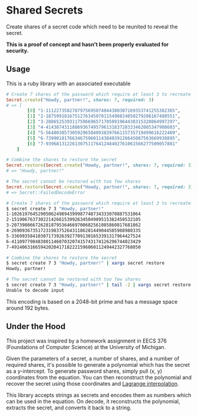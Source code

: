 Shared Secrets
==============

Create shares of a secret code which need to be reunited to reveal the secret.

**This is a proof of concept and hasn't been properly evaluated for security.**

## Usage

This is a ruby library with an associated executable

```ruby
# Create 7 shares of the password which require at least 3 to recreate
Secret.create("Howdy, partner!", shares: 7, required: 3)
# => [
        [0] "1-1112273582787975695074844380307169353741255382365",
        [1] "2-1875991816751276345070115490824050279206167488551",
        [2] "3-2886525393117596696571705091964438315320864997297",
        [3] "4-4143874311886936749579613183728333462085347908603",
        [4] "5-5648038573059296504093839766115735719499616222469",
        [5] "6-7399018176634675960114384839126645087563669938895",
        [6] "7-9396813122613075117641248402761061566277509057881"
    ]

# Combine the shares to restore the secret
Secret.restore(Secret.create("Howdy, partner!", shares: 7, required: 3))
# => "Howdy, partner!"

# The secret cannot be restored with too few shares
Secret.restore(Secret.create("Howdy, partner!", shares: 7, required: 3).take(2))
# => Secret::FailedDecodeError
```


```bash
# Create 7 shares of the password which require at least 3 to recreate
$ secret create 7 3 "Howdy, partner!"
1-1026197645290506249894399987748734333070887531064
2-1519067637302214266153992634504989515382450532105
3-2073980667262818795364669700682561085860817681862
4-2690936735172319837526431186281449044505988980335
5-3369935841030717392639277091301653391317964427524
6-4110977984838011460703207415743174126296744023429
7-4914063166594202041718222159606011249442327768050

# Combine the shares to restore the secret
$ secret create 7 3 "Howdy, partner!" | xargs secret restore
Howdy, partner!

# The secret cannot be restored with too few shares
$ secret create 7 3 "Howdy, partner!" | tail -2 | xargs secret restore
Unable to decode input
```

This encoding is based on a 2048-bit prime and has a message space around 192 bytes.

## Under the Hood

This project was inspired by a homework assignment in EECS 376 (Foundations of Computer Science) at the University of Michigan.

Given the parameters of a secret, a number of shares, and a number of required shares, it's possible to generate a polynomial which has the secret as a y-intercept. To generate password shares, simply pull (x, y) coordinates from the equation. You can then reconstruct the polynomial and recover the secret using those coordinates and [Lagrange interpolation](https://en.wikipedia.org/wiki/Lagrange_polynomial).

This library accepts strings as secrets and encodes them as numbers which can be used in the equation. On decode, it reconstructs the polynomial, extracts the secret, and converts it back to a string.

